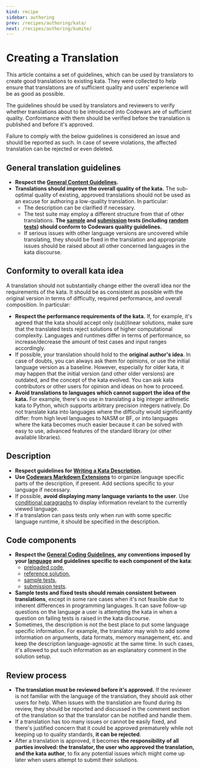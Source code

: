 ```yaml
---
kind: recipe
sidebar: authoring
prev: /recipes/authoring/kata/
next: /recipes/authoring/kumite/
---
```


# Creating a Translation

This article contains a set of guidelines, which can be used by translators to create good translations to existing kata. They were collected to help ensure that translations are of sufficient quality and users' experience will be as good as possible.

The guidelines should be used by translators and reviewers to verify whether translations about to be introduced into Codewars are of sufficient quality. Conformance with them should be verified before the translation is published and before it's approved.

Failure to comply with the below guidelines is considered an issue and should be reported as such. In case of severe violations, the affected translation can be rejected or even deleted.

## General translation guidelines

- **Respect the [General Content Guidelines](/recipes/authoring/general/).**
- **Translations should improve the overall quality of the kata.** The sub-optimal quality of existing, approved translations should not be used as an excuse for authoring a low-quality translation. In particular:
  - The description can be clarified if necessary.
  - The test suite may employ a different structure from that of other translations. **The [sample](/recipes/authoring/kata-snippets/sample-tests/) and [submission](/recipes/authoring/kata-snippets/full-tests/) tests (including [random tests](/recipes/authoring/kata-snippets/full-tests/#random-tests)) should conform to Codewars quality guidelines.**
  - If serious issues with other language versions are uncovered while translating, they should be fixed in the translation and appropriate issues should be raised about all other concerned languages in the kata discourse.


## Conformity to overall kata idea

A translation should not substantially change either the overall idea nor the requirements of the kata. It should be as consistent as possible with the original version in terms of difficulty, required performance, and overall composition. In particular:

- **Respect the performance requirements of the kata.** If, for example, it's agreed that the kata should accept only (sub)linear solutions, make sure that the translated tests reject solutions of higher computational complexity. Languages and runtimes differ in terms of performance, so increase/decrease the amount of test cases and input ranges accordingly.
- If possible, your translation should hold to the **original author's idea**. In case of doubts, you can always ask them for opinions, or use the initial language version as a baseline. However, especially for older kata, it may happen that the initial version (and other older versions) are outdated, and the concept of the kata evolved. You can ask kata contributors or other users for opinion and ideas on how to proceed.
- **Avoid translations to languages which cannot support the idea of the kata.** For example, there's no use in translating a big integer arithmetic kata to Python, which supports arbitrary precision integers natively. Do not translate kata into languages where the difficulty would significantly differ: from high level languages to NASM or BF, or into languages where the kata becomes much easier because it can be solved with easy to use, advanced features of the standard library (or other available libraries).


## Description

- **Respect guidelines for [Writing a Kata Description](/recipes/authoring/kata-snippets/description/).**
- **Use [Codewars Markdown Extensions](/references/markdown/extensions/#sequential-code-blocks)** to organize language specific parts of the description, if present. Add sections specific to your language if necessary.
- If possible, **avoid displaying many language variants to the user**. Use [conditional paragraphs](references/markdown/extensions/#conditional-rendering) to display information revelant to the currently viewed language.
- If a translation can pass tests only when run with some specific language runtime, it should be specified in the description.


## Code components

- **Respect the [General Coding Guidelines](/recipes/authoring/kata-snippets/coding-general/), any conventions imposed by your [language](/languages/) and guidelines specific to each component of the kata**:
  - [preloaded code](/recipes/authoring/kata-snippets/preloaded/),
  - [reference solution](/recipes/authoring/kata-snippets/reference-solution/),
  - [sample tests](/recipes/authoring/kata-snippets/sample-tests/),
  - [submission tests](/recipes/authoring/kata-snippets/full-tests/).
- **Sample tests and fixed tests should remain consistent between translations**, except in some rare cases when it's not feasible due to inherent differences in programming languages. It can save follow-up questions on the language a user is attempting the kata in when a question on failing tests is raised in the kata discourse.
- Sometimes, the description is not the best place to put some language specific information. For example, the translator may wish to add some information on arguments, data formats, memory management, etc. and keep the description language-agnostic at the same time. In such cases, it's allowed to put such information as an explanatory comment in the solution setup.


## Review process

- **The translation must be reviewed before it's approved.** If the reviewer is not familiar with the language of the translation, they should ask other users for help.
When issues with the translation are found during its review, they should be reported and discussed in the comment section of the translation so that the translator can be notified and handle them.
- If a translation has too many issues or cannot be easily fixed, and there's justified concern that it could be approved prematurely while not keeping up to quality standards, **it can be rejected**.
- After a translation is approved, it becomes **the responsibility of all parties involved: the translator, the user who approved the translation, and the kata author**, to fix any potential issues which might come up later when users attempt to submit their solutions.
